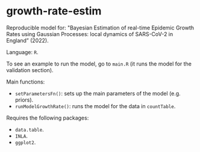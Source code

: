 # growth-rate-estim
Reproducible model for: "Bayesian Estimation of real-time Epidemic Growth Rates using Gaussian Processes: local dynamics of SARS-CoV-2 in England” (2022).

Language: `R`.

To see an example to run the model, go to `main.R` (it runs the model for the validation section).

Main functions:
* `setParametersFn()`: sets up the main parameters of the model (e.g. priors).
* `runModelGrowthRate()`: runs the model for the data in `countTable`.

Requires the following packages:
* `data.table`.
* `INLA`.
* `ggplot2`.
